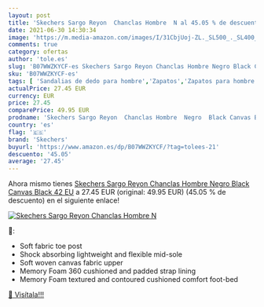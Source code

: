 ```yaml
---
layout: post
title: 'Skechers Sargo Reyon  Chanclas Hombre  N al 45.05 % de descuento'
date: 2021-06-30 14:30:34
image: 'https://m.media-amazon.com/images/I/31CbjUoj-ZL._SL500_._SL400_.jpg'
comments: true
category: ofertas
author: 'tole.es'
slug: 'B07WWZKYCF-es Skechers Sargo Reyon Chanclas Hombre Negro Black Canvas...'
sku: 'B07WWZKYCF-es'
tags: [ 'Sandalias de dedo para hombre','Zapatos','Zapatos para hombre','Zapatos y complementos','chanclas','skechers', ]
actualPrice: 27.45 EUR
currency: EUR
price: 27.45
comparePrice: 49.95 EUR
prodname: 'Skechers Sargo Reyon  Chanclas Hombre  Negro  Black Canvas Black   42 EU'
country: 'es'
flag: '🇪🇸'
brand: 'Skechers'
buyurl: 'https://www.amazon.es/dp/B07WWZKYCF/?tag=tolees-21'
descuento: '45.05'
average: '27.45'
---
```


Ahora mismo tienes [Skechers Sargo Reyon  Chanclas Hombre  Negro  Black Canvas Black   42 EU](https://www.amazon.es/dp/B07WWZKYCF/?tag=tolees-21) a 27.45 EUR (original: 49.95 EUR) (45.05 %  de descuento) en el siguiente enlace!

[![Skechers Sargo Reyon  Chanclas Hombre  N](https://m.media-amazon.com/images/I/31CbjUoj-ZL._SL500_._SL400_.jpg)](https://www.amazon.es/dp/B07WWZKYCF/?tag=tolees-21)

🔎:

- Soft fabric toe post
- Shock absorbing lightweight and flexible mid-sole
- Soft woven canvas fabric upper
- Memory Foam 360 cushioned and padded strap lining
- Memory Foam textured and contoured cushioned comfort foot-bed

[🛒 Visítala!!!](https://www.amazon.es/dp/B07WWZKYCF/?tag=tolees-21)
